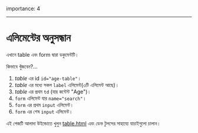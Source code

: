 importance: 4

---

# এলিমেন্টের অনুসন্ধান

এখানে table এবং form দ্বারা ডকুমেন্টটি।

কিভাবে খুঁজবেন?...

1. *table* এর id `id="age-table"`।
2. *table* এর মধ্যে সকল `label` এলিমেন্ট(৩টি এলিমেন্ট আছে)।
3. *table* এর প্রথম `td` (যার কন্টেন্ট "Age")।
4. `form` এলিমেন্ট যার `name="search"`।
5. `form` এর প্রথম `input` এলিমেন্ট।
6. `form` এর শেষ `input` এলিমেন্ট।

এই পেজটি আলাদা উইন্ডোতে খুলুন [table.html](table.html) এবং ডেভ টুলসের সাহায্যে যাচাইগুলো চালান।